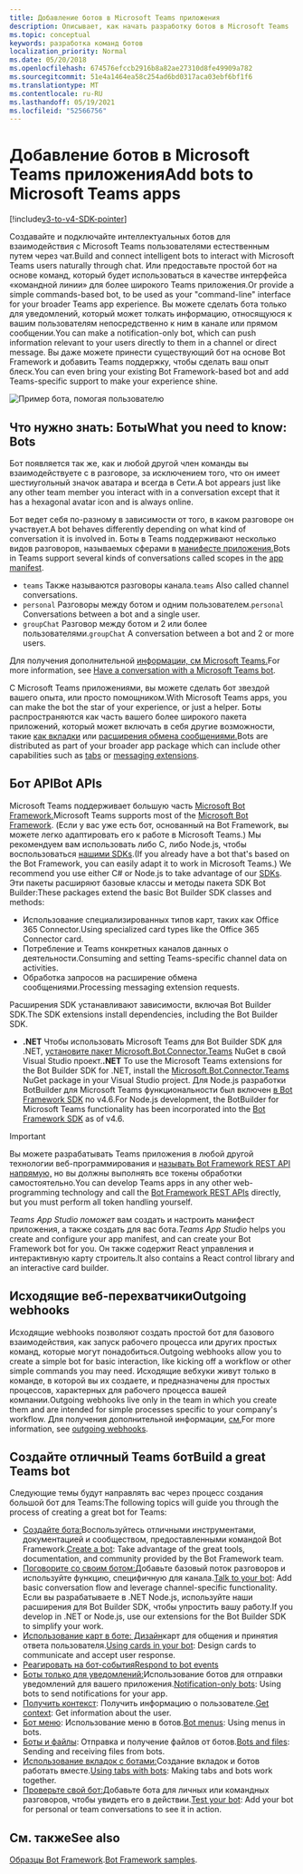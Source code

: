 ```yaml
---
title: Добавление ботов в Microsoft Teams приложения
description: Описывает, как начать разработку ботов в Microsoft Teams
ms.topic: conceptual
keywords: разработка команд ботов
localization_priority: Normal
ms.date: 05/20/2018
ms.openlocfilehash: 674576efccb2916b8a82ae27310d8fe49909a782
ms.sourcegitcommit: 51e4a1464ea58c254ad6bd0317aca03ebf6bf1f6
ms.translationtype: MT
ms.contentlocale: ru-RU
ms.lasthandoff: 05/19/2021
ms.locfileid: "52566756"
---
```

# <a name="add-bots-to-microsoft-teams-apps"></a><span data-ttu-id="e4c63-104">Добавление ботов в Microsoft Teams приложения</span><span class="sxs-lookup"><span data-stu-id="e4c63-104">Add bots to Microsoft Teams apps</span></span>

[!include[v3-to-v4-SDK-pointer](~/includes/v3-to-v4-pointer-bots.md)]

<span data-ttu-id="e4c63-105">Создавайте и подключайте интеллектуальных ботов для взаимодействия с Microsoft Teams пользователями естественным путем через чат.</span><span class="sxs-lookup"><span data-stu-id="e4c63-105">Build and connect intelligent bots to interact with Microsoft Teams users naturally through chat.</span></span> <span data-ttu-id="e4c63-106">Или предоставьте простой бот на основе команд, который будет использоваться в качестве интерфейса «командной линии» для более широкого Teams приложения.</span><span class="sxs-lookup"><span data-stu-id="e4c63-106">Or provide a simple commands-based bot, to be used as your "command-line" interface for your broader Teams app experience.</span></span> <span data-ttu-id="e4c63-107">Вы можете сделать бота только для уведомлений, который может толкать информацию, относящуюся к вашим пользователям непосредственно к ним в канале или прямом сообщении.</span><span class="sxs-lookup"><span data-stu-id="e4c63-107">You can make a notification-only bot, which can push information relevant to your users directly to them in a channel or direct message.</span></span> <span data-ttu-id="e4c63-108">Вы даже можете принести существующий бот на основе Bot Framework и добавить Teams поддержку, чтобы сделать ваш опыт блеск.</span><span class="sxs-lookup"><span data-stu-id="e4c63-108">You can even bring your existing Bot Framework-based bot and add Teams-specific support to make your experience shine.</span></span>

![Пример бота, помогая пользователю](~/assets/images/bot_example.png)

## <a name="what-you-need-to-know-bots"></a><span data-ttu-id="e4c63-110">Что нужно знать: Боты</span><span class="sxs-lookup"><span data-stu-id="e4c63-110">What you need to know: Bots</span></span>

<span data-ttu-id="e4c63-111">Бот появляется так же, как и любой другой член команды вы взаимодействуете с в разговоре, за исключением того, что он имеет шестиугольный значок аватара и всегда в Сети.</span><span class="sxs-lookup"><span data-stu-id="e4c63-111">A bot appears just like any other team member you interact with in a conversation except that it has a hexagonal avatar icon and is always online.</span></span>

<span data-ttu-id="e4c63-112">Бот ведет себя по-разному в зависимости от того, в каком разговоре он участвует.</span><span class="sxs-lookup"><span data-stu-id="e4c63-112">A bot behaves differently depending on what kind of conversation it is involved in.</span></span> <span data-ttu-id="e4c63-113">Боты в Teams поддерживают несколько видов разговоров, называемых сферами в [манифесте приложения.](~/resources/schema/manifest-schema.md)</span><span class="sxs-lookup"><span data-stu-id="e4c63-113">Bots in Teams support several kinds of conversations called scopes in the [app manifest](~/resources/schema/manifest-schema.md).</span></span>

* <span data-ttu-id="e4c63-114">`teams` Также называются разговоры канала.</span><span class="sxs-lookup"><span data-stu-id="e4c63-114">`teams` Also called channel conversations.</span></span>
* <span data-ttu-id="e4c63-115">`personal` Разговоры между ботом и одним пользователем.</span><span class="sxs-lookup"><span data-stu-id="e4c63-115">`personal` Conversations between a bot and a single user.</span></span>
* <span data-ttu-id="e4c63-116">`groupChat` Разговор между ботом и 2 или более пользователями.</span><span class="sxs-lookup"><span data-stu-id="e4c63-116">`groupChat` A conversation between a bot and 2 or more users.</span></span>

<span data-ttu-id="e4c63-117">Для получения дополнительной [информации, см Microsoft Teams.](~/resources/bot-v3/bot-conversations/bots-conversations.md)</span><span class="sxs-lookup"><span data-stu-id="e4c63-117">For more information, see [Have a conversation with a Microsoft Teams bot](~/resources/bot-v3/bot-conversations/bots-conversations.md).</span></span>

<span data-ttu-id="e4c63-118">С Microsoft Teams приложениями, вы можете сделать бот звездой вашего опыта, или просто помощником.</span><span class="sxs-lookup"><span data-stu-id="e4c63-118">With Microsoft Teams apps, you can make the bot the star of your experience, or just a helper.</span></span> <span data-ttu-id="e4c63-119">Боты распространяются как часть вашего более широкого пакета приложений, который может включать в себя другие возможности, такие [как вкладки](~/tabs/what-are-tabs.md) или [расширения обмена сообщениями.](~/messaging-extensions/what-are-messaging-extensions.md)</span><span class="sxs-lookup"><span data-stu-id="e4c63-119">Bots are distributed as part of your broader app package which can include other capabilities such as [tabs](~/tabs/what-are-tabs.md) or [messaging extensions](~/messaging-extensions/what-are-messaging-extensions.md).</span></span>

## <a name="bot-apis"></a><span data-ttu-id="e4c63-120">Бот API</span><span class="sxs-lookup"><span data-stu-id="e4c63-120">Bot APIs</span></span>

<span data-ttu-id="e4c63-121">Microsoft Teams поддерживает большую часть [Microsoft Bot Framework.](https://dev.botframework.com/)</span><span class="sxs-lookup"><span data-stu-id="e4c63-121">Microsoft Teams supports most of the [Microsoft Bot Framework](https://dev.botframework.com/).</span></span> <span data-ttu-id="e4c63-122">(Если у вас уже есть бот, основанный на Bot Framework, вы можете легко адаптировать его к работе в Microsoft Teams.) Мы рекомендуем вам использовать либо C, либо Node.js, чтобы воспользоваться [нашими SDKs](/microsoftteams/platform/#pivot=sdk-tools).</span><span class="sxs-lookup"><span data-stu-id="e4c63-122">(If you already have a bot that's based on the Bot Framework, you can easily adapt it to work in Microsoft Teams.) We recommend you use either C# or Node.js to take advantage of our [SDKs](/microsoftteams/platform/#pivot=sdk-tools).</span></span> <span data-ttu-id="e4c63-123">Эти пакеты расширяют базовые классы и методы пакета SDK Bot Builder:</span><span class="sxs-lookup"><span data-stu-id="e4c63-123">These packages extend the basic Bot Builder SDK classes and methods:</span></span>

* <span data-ttu-id="e4c63-124">Использование специализированных типов карт, таких как Office 365 Connector.</span><span class="sxs-lookup"><span data-stu-id="e4c63-124">Using specialized card types like the Office 365 Connector card.</span></span>
* <span data-ttu-id="e4c63-125">Потребление и Teams конкретных каналов данных о деятельности.</span><span class="sxs-lookup"><span data-stu-id="e4c63-125">Consuming and setting Teams-specific channel data on activities.</span></span>
* <span data-ttu-id="e4c63-126">Обработка запросов на расширение обмена сообщениями.</span><span class="sxs-lookup"><span data-stu-id="e4c63-126">Processing messaging extension requests.</span></span>

<span data-ttu-id="e4c63-127">Расширения SDK устанавливают зависимости, включая Bot Builder SDK.</span><span class="sxs-lookup"><span data-stu-id="e4c63-127">The SDK extensions install dependencies, including the Bot Builder SDK.</span></span>

* <span data-ttu-id="e4c63-128">**.NET** Чтобы использовать Microsoft Teams для Bot Builder SDK для .NET, [установите пакет Microsoft.Bot.Connector.Teams](https://www.nuget.org/packages/Microsoft.Bot.Connector.Teams) NuGet в свой Visual Studio проект.</span><span class="sxs-lookup"><span data-stu-id="e4c63-128">**.NET** To use the Microsoft Teams extensions for the Bot Builder SDK for .NET, install the [Microsoft.Bot.Connector.Teams](https://www.nuget.org/packages/Microsoft.Bot.Connector.Teams) NuGet package in your Visual Studio project.</span></span> <span data-ttu-id="e4c63-129">Для Node.js разработки BotBuilder для Microsoft Teams функциональности был включен [в Bot Framework SDK](https://github.com/microsoft/botframework-sdk) по v4.6.</span><span class="sxs-lookup"><span data-stu-id="e4c63-129">For Node.js development, the BotBuilder for Microsoft Teams functionality has been incorporated into the [Bot Framework SDK](https://github.com/microsoft/botframework-sdk) as of v4.6.</span></span>

> [!IMPORTANT]
> <span data-ttu-id="e4c63-130">Вы можете разрабатывать Teams приложения в любой другой технологии веб-программирования и [называть Bot Framework REST API напрямую,](/bot-framework/rest-api/bot-framework-rest-overview) но вы должны выполнять все токены обработки самостоятельно.</span><span class="sxs-lookup"><span data-stu-id="e4c63-130">You can develop Teams apps in any other web-programming technology and call the [Bot Framework REST APIs](/bot-framework/rest-api/bot-framework-rest-overview) directly, but you must perform all token handling yourself.</span></span>

<span data-ttu-id="e4c63-131">*Teams App Studio поможет* вам создать и настроить манифест приложения, а также создать для вас бота.</span><span class="sxs-lookup"><span data-stu-id="e4c63-131">*Teams App Studio* helps you create and configure your app manifest, and can create your Bot Framework bot for you.</span></span> <span data-ttu-id="e4c63-132">Он также содержит React управления и интерактивную карту строитель.</span><span class="sxs-lookup"><span data-stu-id="e4c63-132">It also contains a React control library and an interactive card builder.</span></span>

## <a name="outgoing-webhooks"></a><span data-ttu-id="e4c63-133">Исходящие веб-перехватчики</span><span class="sxs-lookup"><span data-stu-id="e4c63-133">Outgoing webhooks</span></span>

<span data-ttu-id="e4c63-134">Исходящие webhooks позволяют создать простой бот для базового взаимодействия, как запуск рабочего процесса или других простых команд, которые могут понадобиться.</span><span class="sxs-lookup"><span data-stu-id="e4c63-134">Outgoing webhooks allow you to create a simple bot for basic interaction, like kicking off a workflow or other simple commands you may need.</span></span> <span data-ttu-id="e4c63-135">Исходящие вебхуки живут только в команде, в которой вы их создаете, и предназначены для простых процессов, характерных для рабочего процесса вашей компании.</span><span class="sxs-lookup"><span data-stu-id="e4c63-135">Outgoing webhooks live only in the team in which you create them and are intended for simple processes specific to your company's workflow.</span></span> <span data-ttu-id="e4c63-136">Для получения дополнительной информации, [см.](~/webhooks-and-connectors/how-to/add-outgoing-webhook.md)</span><span class="sxs-lookup"><span data-stu-id="e4c63-136">For more information, see [outgoing webhooks](~/webhooks-and-connectors/how-to/add-outgoing-webhook.md).</span></span>

## <a name="build-a-great-teams-bot"></a><span data-ttu-id="e4c63-137">Создайте отличный Teams бот</span><span class="sxs-lookup"><span data-stu-id="e4c63-137">Build a great Teams bot</span></span>

<span data-ttu-id="e4c63-138">Следующие темы будут направлять вас через процесс создания большой бот для Teams:</span><span class="sxs-lookup"><span data-stu-id="e4c63-138">The following topics will guide you through the process of creating a great bot for Teams:</span></span>

* <span data-ttu-id="e4c63-139">[Создайте бота:](~/resources/bot-v3/bots-create.md)Воспользуйтесь отличными инструментами, документацией и сообществом, предоставленными командой Bot Framework.</span><span class="sxs-lookup"><span data-stu-id="e4c63-139">[Create a bot](~/resources/bot-v3/bots-create.md): Take advantage of the great tools, documentation, and community provided by the Bot Framework team.</span></span>
* <span data-ttu-id="e4c63-140">[Поговорите со своим ботом:](~/resources/bot-v3/bot-conversations/bots-conversations.md)Добавьте базовый поток разговоров и используйте функцию, специфичную для канала.</span><span class="sxs-lookup"><span data-stu-id="e4c63-140">[Talk to your bot](~/resources/bot-v3/bot-conversations/bots-conversations.md): Add basic conversation flow and leverage channel-specific functionality.</span></span> <span data-ttu-id="e4c63-141">Если вы разрабатываете в .NET Node.js, используйте наши расширения для Bot Builder SDK, чтобы упростить вашу работу.</span><span class="sxs-lookup"><span data-stu-id="e4c63-141">If you develop in .NET or Node.js, use our extensions for the Bot Builder SDK to simplify your work.</span></span>
* <span data-ttu-id="e4c63-142">[Использование карт в боте: Дизайн](~/resources/bot-v3/bots-cards.md)карт для общения и принятия ответа пользователя.</span><span class="sxs-lookup"><span data-stu-id="e4c63-142">[Using cards in your bot](~/resources/bot-v3/bots-cards.md): Design cards to communicate and accept user response.</span></span>
* [<span data-ttu-id="e4c63-143">Реагировать на бот-события</span><span class="sxs-lookup"><span data-stu-id="e4c63-143">Respond to bot events</span></span>](~/resources/bot-v3/bots-notifications.md)
* <span data-ttu-id="e4c63-144">[Боты только для уведомлений:](~/resources/bot-v3/bots-notification-only.md)Использование ботов для отправки уведомлений для вашего приложения.</span><span class="sxs-lookup"><span data-stu-id="e4c63-144">[Notification-only bots](~/resources/bot-v3/bots-notification-only.md): Using bots to send notifications for your app.</span></span>
* <span data-ttu-id="e4c63-145">[Получить контекст](~/resources/bot-v3/bots-context.md): Получить информацию о пользователе.</span><span class="sxs-lookup"><span data-stu-id="e4c63-145">[Get context](~/resources/bot-v3/bots-context.md): Get information about the user.</span></span>
* <span data-ttu-id="e4c63-146">[Бот меню](~/resources/bot-v3/bots-menus.md): Использование меню в ботов.</span><span class="sxs-lookup"><span data-stu-id="e4c63-146">[Bot menus](~/resources/bot-v3/bots-menus.md): Using menus in bots.</span></span>
* <span data-ttu-id="e4c63-147">[Боты и файлы](~/resources/bot-v3/bots-files.md): Отправка и получение файлов от ботов.</span><span class="sxs-lookup"><span data-stu-id="e4c63-147">[Bots and files](~/resources/bot-v3/bots-files.md): Sending and receiving files from bots.</span></span>
* <span data-ttu-id="e4c63-148">[Использование вкладок с ботами:](~/resources/bot-v3/bots-with-tabs.md)Создание вкладок и ботов работать вместе.</span><span class="sxs-lookup"><span data-stu-id="e4c63-148">[Using tabs with bots](~/resources/bot-v3/bots-with-tabs.md): Making tabs and bots work together.</span></span>
* <span data-ttu-id="e4c63-149">[Проверьте свой бот:](~/resources/bot-v3/bots-test.md)Добавьте бота для личных или командных разговоров, чтобы увидеть его в действии.</span><span class="sxs-lookup"><span data-stu-id="e4c63-149">[Test your bot](~/resources/bot-v3/bots-test.md): Add your bot for personal or team conversations to see it in action.</span></span>

## <a name="see-also"></a><span data-ttu-id="e4c63-150">См. также</span><span class="sxs-lookup"><span data-stu-id="e4c63-150">See also</span></span>

<span data-ttu-id="e4c63-151">[Образцы Bot Framework](https://github.com/Microsoft/BotBuilder-Samples/blob/master/README.md).</span><span class="sxs-lookup"><span data-stu-id="e4c63-151">[Bot Framework samples](https://github.com/Microsoft/BotBuilder-Samples/blob/master/README.md).</span></span>